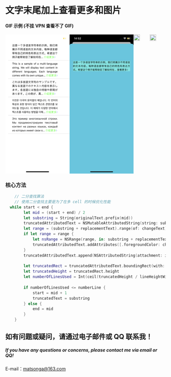 # 文字末尾加上查看更多和图片

#### GIF 示例 (不挂 VPN 查看不了 GIF)

<div style="display: flex; justify-content: space-between;">
  <img src="img/1.PNG" marginTop="0" width="40%" height="40%"> 
  <img src="img/2.PNG" width="40%" height="40%"> 
  <img src="img/3.PNG" width="40%" height="40%"> 
  <img src="img/4.PNG" width="40%" height="40%"> 
</div>

### 核心方法

```swift
    // 二分查找算法
    // 使用二分查找主要是为了在多 cell 的时候优化性能
  while start < end {
        let mid = (start + end) / 2
        let substring = String(originalText.prefix(mid))
        truncatedAttributedText = NSMutableAttributedString(string: substring + replacementText, attributes: [.font: font, .paragraphStyle: paragraphStyle])
        let range = (substring + replacementText).range(of: changeText)
        if let range = range {
            let nsRange = NSRange(range, in: substring + replacementText)
            truncatedAttributedText.addAttributes([.foregroundColor: changeColor], range: nsRange)
        }
        truncatedAttributedText.append(NSAttributedString(attachment: imgAttributed))

        let truncatedRect = truncatedAttributedText.boundingRect(with: CGSize(width: labelWidth, height: CGFloat.greatestFiniteMagnitude), options: [.usesLineFragmentOrigin, .usesFontLeading], context: nil)
        let truncatedHeight = truncatedRect.height
        let numberOfLinesUsed = Int(ceil(truncatedHeight / lineHeightWithSpacing))

        if numberOfLinesUsed <= numberLine {
            start = mid + 1
            truncatedText = substring
        } else {
            end = mid
        }
    }
```

## 如有问题或疑问，请通过电子邮件或 QQ 联系我！

##### If you have any questions or concerns, please contact me via email or QQ!

E-mail：matsonga@163.com
